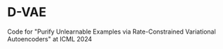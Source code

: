 # D-VAE
Code for "Purify Unlearnable Examples via Rate-Constrained Variational Autoencoders" at ICML 2024
